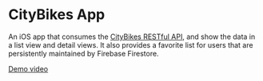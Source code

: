 # CityBikes App
An iOS app that consumes the [CityBikes RESTful API](https://api.citybik.es/v2/), and show the data in a list view and detail views. 
It also provides a favorite list for users that are persistently maintained by Firebase Firestore.

[Demo video](https://drive.google.com/file/d/1lNJOOKjr4F6B_Q3G5XUTJe4Yv6OMf755/view?usp=sharing)
